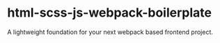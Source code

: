 # html-scss-js-webpack-boilerplate
A lightweight foundation for your next webpack based frontend project.
